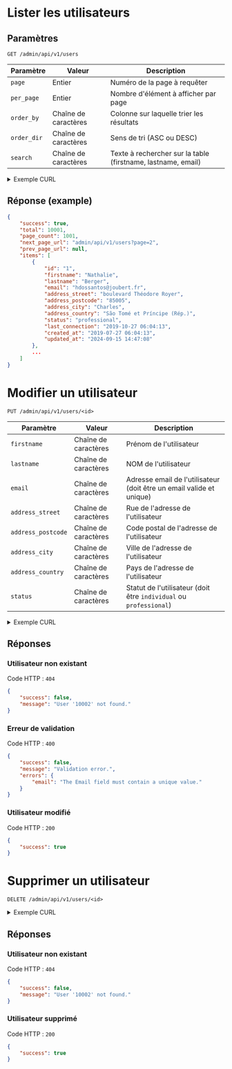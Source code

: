 # Lister les utilisateurs

## Paramètres

`GET /admin/api/v1/users`

| Paramètre   | Valeur               | Description                                                  |
|-------------|----------------------|--------------------------------------------------------------|
| `page`      | Entier               | Numéro de la page à requêter                                 |
| `per_page`  | Entier               | Nombre d'élément à afficher par page                         |
| `order_by`  | Chaîne de caractères | Colonne sur laquelle trier les résultats                     |
| `order_dir` | Chaîne de caractères | Sens de tri (ASC ou DESC)                                    |
| `search`    | Chaîne de caractères | Texte à rechercher sur la table (firstname, lastname, email) |

<details>
<summary>Exemple CURL</summary>

```shell
curl --request GET \
  --url 'http://localhost/admin/api/v1/users?page=2&order_by=email&order_dir=DESC&search=John'
```

</details>

## Réponse (example)

```json
{
    "success": true,
    "total": 10001,
    "page_count": 1001,
    "next_page_url": "admin/api/v1/users?page=2",
    "prev_page_url": null,
    "items": [
        {
            "id": "1",
            "firstname": "Nathalie",
            "lastname": "Berger",
            "email": "hdossantos@joubert.fr",
            "address_street": "boulevard Théodore Royer",
            "address_postcode": "85005",
            "address_city": "Charles",
            "address_country": "São Tomé et Príncipe (Rép.)",
            "status": "professional",
            "last_connection": "2019-10-27 06:04:13",
            "created_at": "2019-07-27 06:04:13",
            "updated_at": "2024-09-15 14:47:08"
        },
        ...
    ]
}
```

# Modifier un utilisateur

`PUT /admin/api/v1/users/<id>`

| Paramètre          | Valeur               | Description                                                          |
|--------------------|----------------------|----------------------------------------------------------------------|
| `firstname`        | Chaîne de caractères | Prénom de l'utilisateur                                              |
| `lastname`         | Chaîne de caractères | NOM de l'utilisateur                                                 |
| `email`            | Chaîne de caractères | Adresse email de l'utilisateur (doit être un email valide et unique) |
| `address_street`   | Chaîne de caractères | Rue de l'adresse de l'utilisateur                                    |
| `address_postcode` | Chaîne de caractères | Code postal de l'adresse de l'utilisateur                            |
| `address_city`     | Chaîne de caractères | Ville de l'adresse de l'utilisateur                                  |
| `address_country`  | Chaîne de caractères | Pays de l'adresse de l'utilisateur                                   |
| `status`           | Chaîne de caractères | Statut de l'utilisateur (doit être `individual` ou `professional`)   |

<details>
<summary>Exemple CURL</summary>

```shell
curl --request PUT \
  --url http://localhost/admin/api/v1/users/10001 \
  --header 'Content-Type: application/x-www-form-urlencoded' \
  --data email=john.doe@example.com
```

</details>

## Réponses

### Utilisateur non existant

Code HTTP : `404`

```json
{
    "success": false,
    "message": "User '10002' not found."
}
```

### Erreur de validation

Code HTTP : `400`

```json
{
    "success": false,
    "message": "Validation error.",
    "errors": {
        "email": "The Email field must contain a unique value."
    }
}
```

### Utilisateur modifié

Code HTTP : `200`

```json
{
    "success": true
}
```

# Supprimer un utilisateur

`DELETE /admin/api/v1/users/<id>`

<details>
<summary>Exemple CURL</summary>

```shell
curl --request DELETE \
  --url http://localhost/admin/api/v1/users/10001
```

</details>

## Réponses

### Utilisateur non existant

Code HTTP : `404`

```json
{
    "success": false,
    "message": "User '10002' not found."
}
```

### Utilisateur supprimé

Code HTTP : `200`

```json
{
    "success": true
}
```
